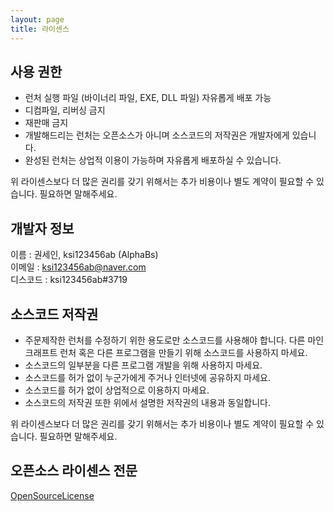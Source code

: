 ```yaml
---
layout: page
title: 라이센스
---
```


## 사용 권한
- 런처 실행 파일 (바이너리 파일, EXE, DLL 파일) 자유롭게 배포 가능
- 디컴파일, 리버싱 금지
- 재판매 금지
- 개발해드리는 런처는 오픈소스가 아니며 소스코드의 저작권은 개발자에게 있습니다.
- 완성된 런처는 상업적 이용이 가능하며 자유롭게 배포하실 수 있습니다.

위 라이센스보다 더 많은 권리를 갖기 위해서는 추가 비용이나 별도 계약이 필요할 수 있습니다. 필요하면 말해주세요.

## 개발자 정보
이름 : 권세인, ksi123456ab (AlphaBs)   
이메일 : ksi123456ab@naver.com   
디스코드 : ksi123456ab#3719   

## 소스코드 저작권

- 주문제작한 런처를 수정하기 위한 용도로만 소스코드를 사용해야 합니다. 다른 마인크래프트 런처 혹은 다른 프로그램을 만들기 위해 소스코드를 사용하지 마세요.
- 소스코드의 일부분을 다른 프로그램 개발을 위해 사용하지 마세요.
- 소스코드를 허가 없이 누군가에게 주거나 인터넷에 공유하지 마세요.
- 소스코드를 허가 없이 상업적으로 이용하지 마세요.
- 소스코드의 저작권 또한 위에서 설명한 저작권의 내용과 동일합니다.

위 라이센스보다 더 많은 권리를 갖기 위해서는 추가 비용이나 별도 계약이 필요할 수 있습니다. 필요하면 말해주세요.

## 오픈소스 라이센스 전문

[OpenSourceLicense]({{site.url}}/pages/OpenSourceLicense)